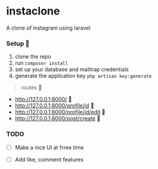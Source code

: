 # instaclone
A clone of instagram using laravel

### Setup :rocket:
1. clone the repo  
2. run `composer install`
3. set up your database and mailtrap credentials
4. generate the application key `php artisan key:generate`


> routes :rocket:
   * http://127.0.0.1:8000/  :rocket:
   * http://127.0.0.1:8000/profile/id :rocket:
   * http://127.0.0.1:8000/profile/id/edit :rocket:
   * http://127.0.0.1:8000/post/create :rocket:
   
### TODO
- [ ] Make a nice UI at frree time
- [ ] Add like, comment features



